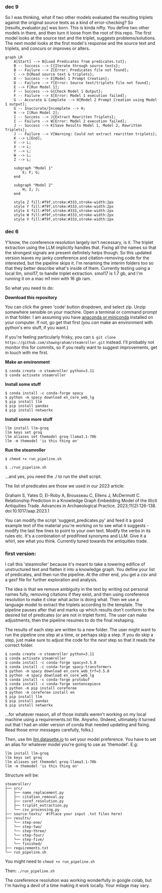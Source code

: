 ### dec 9
So I was thinking, what if two other models evaluated the resulting triplets against the original source texts as a kind of error-checking? So [results_evaluator.py] was born. This is kinda nifty. You define two other models in there, and then turn it loose from the root of this repo. The first model looks at the source text and the triplet, suggests problems/solutions. The next model looks at the first model's response and the source text and triplets, and concurs or improves or alters.

```mermaid
graph LR
    A[Start] --> B{Load Predicates from predicates.txt};
    B -- Success --> C{Iterate through source texts};
    B -- Failure --> Z[Error: Predicates file not found];
    C --> D{Read source text & triplets};
    D -- Success --> E[Model 1 Prompt Creation];
    D -- Failure --> Y[Error: Source text/triplets file not found];
    E --> F[Run Model 1];
    F -- Success --> G{Check Model 1 Output};
    F -- Failure --> X[Error: Model 1 execution failed];
    G -- Accurate & Complete --> H[Model 2 Prompt Creation using Model 1 output];
    G -- Inaccurate/Incomplete --> H;
    H --> I[Run Model 2];
    I -- Success --> J{Extract Rewritten Triplets};
    I -- Failure --> W[Error: Model 2 execution failed];
    J -- Success --> K[Save Results Model 1, Model 2, Rewritten Triplets];
    J -- Failure --> V[Warning: Could not extract rewritten triplets];
    K --> L[End];
    V --> L;
    X --> L;
    Y --> L;
    W --> L;
    Z --> L;

    subgraph "Model 1"
        E; F; G;
    end

    subgraph "Model 2"
        H; I; J;
    end

    style Z fill:#f9f,stroke:#333,stroke-width:2px
    style Y fill:#f9f,stroke:#333,stroke-width:2px
    style X fill:#f9f,stroke:#333,stroke-width:2px
    style W fill:#f9f,stroke:#333,stroke-width:2px
    style V fill:#f9f,stroke:#333,stroke-width:2px
```

### dec 6

Y'know, the coreference resolution largely isn't necessary, is it. The triplet extraction using the LLM implicitly handles that. Fixing all the names so that the strongest signals are present definitely helps though. So this updated version leaves my janky coreference and citation-removing code for the interested, but the pipeline skips it. I'm renaming the interim folders too so that they better describe what's inside of them. Currently testing using a local llm, smol17, to handle triplet extraction. smol17 is 1.7 gb, and I'm running it on a mac m1 mini with 16 gb ram.

So what you need to do:

**Download this repository**

You can click the green 'code' button dropdown, and select zip. Unzip somewhere sensible on your machine. Open a terminal or command prompt in that folder. I am assuming you have [anaconda or miniconda](https://docs.anaconda.com/) installed on your computer. If not, go get that first (you _can_ make an environment with python's env stuff, if you want.)

If you're feeling particularly frisky, you can `$ git clone https://github.com/shawngraham/steamroller.git` instead. I'll probably not monitor this for commits, so if you really want to suggest improvements, get in touch with me first.

**Make an environment**
```
$ conda create -n steamroller python=3.11
$ conda activate steamroller
```

**Install some stuff**
```
$ conda install -c conda-forge spacy
$ python -m spacy download en_core_web_lg
$ pip install llm
$ pip install pandas
$ pip install networkx
```

**Install some more stuff**
```
llm install llm-groq
llm keys set groq
llm aliases set themodel groq-llama3.1-70b
llm -m themodel 'is this thing on'
```

**Run the steamroller**

`$ chmod +x run_pipeline.sh`

`$ ./run_pipeline.sh`

...and yes, you need the ./ to run the shell script. 

The list of predicates are those we used in our 2023 article: 

Graham S, Yates D, El-Roby A, Brousseau C, Ellens J, McDermott C. Relationship Prediction in a Knowledge Graph Embedding Model of the Illicit Antiquities Trade. Advances in Archaeological Practice. 2023;11(2):126-138. doi:10.1017/aap.2023.1

You can modify the script 'suggest_predicates.py' and feed it a good example text of the material you're working on to see what it suggests - modify the last few lines to point to your own text. Modify the verbs in its rules etc. It's a combination of predifined synonyms and LLM. Give it a whirl, see what you think. Currently tuned towards the antiquities trade.


### first version:

I call this 'steamroller' because it's meant to take a towering edifice of unstructured text and flatten it into a knowledge graph. You define your list of predicates, and then run the pipeline. At the other end, you get a csv and a gexf file for further exploration and analysis.

The idea is that we remove ambiguity in the text by writing out personal names fully, removing citations if they exist, and then using coreference resolution to make it clear what actor is doing what. Then we use a language model to extract the triplets according to the template. The pipeline pauses after that and marks up which results don't conform to the desired list of predicates (or are not in triplet form). The user can make adjustments, then the pipeline resumes to do the final reshaping.

The results of each step are written to a new folder. The user might want to run the pipeline one step at a time, or perhaps skip a step. If you do skip a step, just make sure to adjust the code for the _next_ step so that it reads the correct folder. 

```
$ conda create -n steamroller python=3.11
$ conda activate steamroller
$ conda install -c conda-forge spacy=3.5.0
$ conda install -c conda-forge spacy-transformers
$ python -m spacy download en_core_web_trf=3.5.0
$ python -m spacy download en_core_web_lg
$ conda install -c conda-forge protobuf
$ conda install -c conda-forge sentencepiece
$ python -m pip install coreferee
$ python -m coreferee install en
$ pip install llm
$ pip install pandas
$ pip install networkx
```

...for whatever reason, all of those installs weren't working on my local machine using a requirements.txt file. Anywho. (Indeed, ultimately it turned out that I had an older version of conda that needed updating and fixing. Read those error messages carefully, folks.) 

Then, use llm [llm.datasette.io](https://llm.datasette.io) to set your model preference. You have to set an alias for whatever model you're going to use as 'themodel'. E.g:

```
llm install llm-groq
llm keys set groq
llm aliases set themodel groq-llama3.1-70b
llm -m themodel 'is this thing on'
```

Structure will be:

```
steamroller/
├── src/
│   ├── name_replacement.py
│   ├── citation_removal.py
│   ├── coref_resolution.py
│   ├── triplet_extraction.py
│   └── csv_processing.py
├── source-texts/  #(Place your input .txt files here)
├── results/
│   └── step-one/
│   └── step-two/
│   └── step-three/
│   └── step-four/
│   └── step-five/
│   └── finished/
├── requirements.txt
└── run_pipeline.sh
```

You might need to `chmod +x run_pipeline.sh`

Then: `./run_pipeline.sh`


The coreference resolution was working wonderfully in google colab, but I'm having a devil of a time making it work locally. Your milage may vary.
